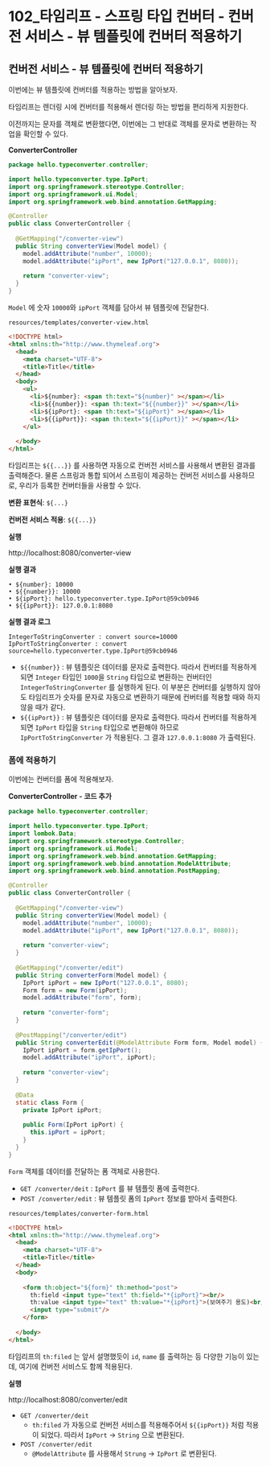 # 102_타임리프 - 스프링 타입 컨버터 - 컨버전 서비스 - 뷰 템플릿에 컨버터 적용하기

## 컨버전 서비스 - 뷰 템플릿에 컨버터 적용하기

이번에는 뷰 템플릿에 컨버터를 적용하는 방법을 알아보자.

타임리프는 렌더링 시에 컨버터를 적용해서 렌더링 하는 방법을 편리하게 지원한다.

이전까지는 문자를 객체로 변환했다면, 이번에는 그 반대로 객체를 문자로 변환하는 작업을 확인할 수 있다.



**ConverterController**

```java
package hello.typeconverter.controller;

import hello.typeconverter.type.IpPort;
import org.springframework.stereotype.Controller;
import org.springframework.ui.Model;
import org.springframework.web.bind.annotation.GetMapping;

@Controller
public class ConverterController {
  
  @GetMapping("/converter-view")
  public String converterView(Model model) {
    model.addAttribute("number", 10000);
    model.addAttribute("ipPort", new IpPort("127.0.0.1", 8080));
    
    return "converter-view";
  }
}
```

`Model` 에 숫자 `10000`와 `ipPort` 객체를 담아서 뷰 템플릿에 전달한다.



`resources/templates/converter-view.html`

```html
<!DOCTYPE html>
<html xmlns:th="http://www.thymeleaf.org">
  <head>
    <meta charset="UTF-8">
    <title>Title</title>
  </head>
  <body>
    <ul>
      <li>${number}: <span th:text="${number}" ></span></li>
      <li>${{number}}: <span th:text="${{number}}" ></span></li>
      <li>${ipPort}: <span th:text="${ipPort}" ></span></li>
      <li>${{ipPort}}: <span th:text="${{ipPort}}" ></span></li>
    </ul>
    
  </body>
</html>
```

타임리프는 `${{...}}` 를 사용하면 자동으로 컨버전 서비스를 사용해서 변환된 결과를 출력해준다. 물론 스프링과 통합 되어서 스프링이 제공하는 컨버전 서비스를 사용하므로, 우리가 등록한 컨버터들을 사용할 수 있다.

**변환 표현식**: `${...}`

**컨버전 서비스 적용**: `${{...}}`



**실행**

http://localhost:8080/converter-view



**실행 결과**

```
• ${number}: 10000
• ${{number}}: 10000
• ${ipPort}: hello.typeconverter.type.IpPort@59cb0946
• ${{ipPort}}: 127.0.0.1:8080
```

**실행 결과 로그**

```
IntegerToStringConverter : convert source=10000
IpPortToStringConverter : convert 
source=hello.typeconverter.type.IpPort@59cb0946
```

* `${{number}}` : 뷰 템플릿은 데이터를 문자로 출력한다. 따라서 컨버터를 적용하게 되면 `Integer` 타입인 `1000`을 `String` 타입으로 변환하는 컨버터인 `IntegerToStringConverter` 를 실행하게 된다. 이 부분은 컨버터를 실행하지 않아도 타임리프가 숫자를 문자로 자동으로 변환하기 때문에 컨버터를 적용할 때와 하지 않을 때가 같다.
* `${{ipPort}}` : 뷰 템플릿은 데이터를 문자로 출력한다. 따라서 컨버터를 적용하게 되면 `IpPort` 타입을 `String` 타입으로 변환해야 하므로 `IpPortToStringConverter` 가 적용된다. 그 결과 `127.0.0.1:8080` 가 출력된다.



### 폼에 적용하기

이번에는 컨버터를 폼에 적용해보자.



**ConverterController - 코드 추가**

```java
package hello.typeconverter.controller;

import hello.typeconverter.type.IpPort;
import lombok.Data;
import org.springframework.stereotype.Controller;
import org.springframework.ui.Model;
import org.springframework.web.bind.annotation.GetMapping;
import org.springframework.web.bind.annotation.ModelAttribute;
import org.springframework.web.bind.annotation.PostMapping;

@Controller
public class ConverterController {
  
  @GetMapping("/converter-view")
  public String converterView(Model model) {
    model.addAttribute("number", 10000);
    model.addAttribute("ipPort", new IpPort("127.0.0.1", 8080));
    
    return "converter-view";
  }
  
  @GetMapping("/converter/edit")
  public String converterForm(Model model) {
    IpPort ipPort = new IpPort("127.0.0.1", 8080);
    Form form = new Form(ipPort);
    model.addAttribute("form", form);
    
    return "converter-form";
  }
  
  @PostMapping("/converter/edit")
  public String converterEdit(@ModelAttribute Form form, Model model) {
    IpPort ipPort = form.getIpPort();
    model.addAttribute("ipPort", ipPort);
    
    return "converter-view";
  }
  
  @Data
  static class Form {
    private IpPort ipPort;
    
    public Form(IpPort ipPort) {
      this.ipPort = ipPort;
    }
  }
}
```

`Form` 객체를 데이터를 전달하는 폼 객체로 사용한다.



* `GET /converter/deit` : `IpPort` 를 뷰 템플릿 폼에 출력한다.
* `POST /converter/edit` : 뷰 템플릿 폼의 `IpPort` 정보를 받아서 출력한다.



`resources/templates/converter-form.html`

```html
<!DOCTYPE html>
<html xmlns:th="http://www.thymeleaf.org">
  <head>
    <meta charset="UTF-8">
    <title>Title</title>
  </head>
  <body>
    
    <form th:object="${form}" th:method="post">
      th:field <input type="text" th:field="*{ipPort}"><br/>
      th:value <input type="text" th:value="*{ipPort}">(보여주기 용도)<br/>
      <input type="submit"/>
    </form>
    
  </body>
</html>

```

타임리프의 `th:filed` 는 앞서 설명했듯이 `id`, `name` 를 출력하는 등 다양한 기능이 있는데, 여기에 컨버전 서비스도 함께 적용된다.



**실행**

http://localhost:8080/converter/edit

* `GET /converter/deit` 
  * `th:filed` 가 자동으로 컨버전 서비스를 적용해주어서 `${{ipPort}}` 처럼 적용이 되었다. 따라서 `IpPort` -> `String` 으로 변환된다.
* `POST /converter/edit` 
  * `@ModelAttribute` 를 사용해서 `Strung` -> `IpPort` 로 변환된다.